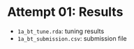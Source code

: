# Attempt 01: Results

-   `1a_bt_tune.rda`: tuning results
-   `1a_bt_submission.csv`: submission file